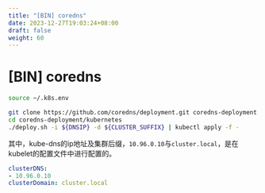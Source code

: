```yaml
---
title: "[BIN] coredns"
date: 2023-12-27T19:03:24+08:00
draft: false
weight: 60
---
```


# [BIN] coredns


```bash
source ~/.k8s.env

git clone https://github.com/coredns/deployment.git coredns-deployment
cd coredns-deployment/kubernetes
./deploy.sh -i ${DNSIP} -d ${CLUSTER_SUFFIX} | kubectl apply -f -
```

其中，kube-dns的ip地址及集群后缀，`10.96.0.10`与`cluster.local`，是在kubelet的配置文件中进行配置的。

```yaml
clusterDNS:
- 10.96.0.10
clusterDomain: cluster.local
```
